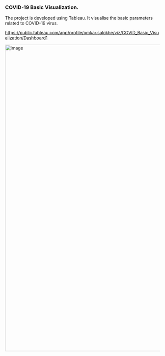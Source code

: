 ### COVID-19 Basic Visualization.

The project is developed using Tableau. It visualise the basic parameters related to COVID-19 virus.

https://public.tableau.com/app/profile/omkar.salokhe/viz/COVID_Basic_Visualization/Dashboard1

<img width="1000" alt="image" src="https://user-images.githubusercontent.com/30657155/168471170-21b8b422-aabb-4927-a7ac-e7b7ec8ae8d6.png">
